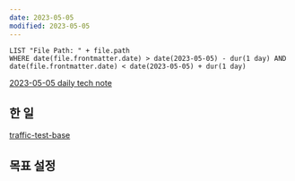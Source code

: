```yaml
---
date: 2023-05-05
modified: 2023-05-05
---
```


```dataview
LIST "File Path: " + file.path
WHERE date(file.frontmatter.date) > date(2023-05-05) - dur(1 day) AND date(file.frontmatter.date) < date(2023-05-05) + dur(1 day)
```

[2023-05-05 daily tech note](/topic/tech-review/T2023-05-05/T2023-05-05)

## 한 일

[traffic-test-base](../../../project/traffic-test-base/traffic-test-base.md)

## 목표 설정
